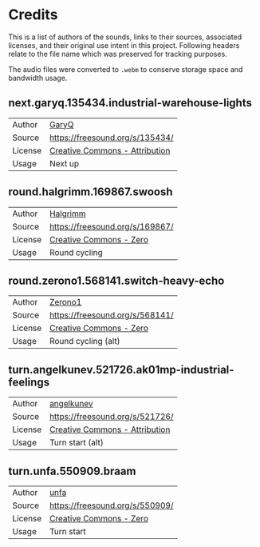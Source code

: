 # Credits

This is a list of authors of the sounds, links to their sources, associated licenses, and their original use intent in this project. Following headers relate to the file name which was preserved for tracking purposes.

The audio files were converted to `.webm` to conserve storage space and bandwidth usage.

## next.garyq.135434.industrial-warehouse-lights

| | |
|---|---|
|Author|[GaryQ](https://freesound.org/people/GaryQ/)|
|Source|<https://freesound.org/s/135434/>|
|License|[Creative Commons - Attribution](https://creativecommons.org/licenses/by/3.0/)|
|Usage|Next up|

## round.halgrimm.169867.swoosh

| | |
|---|---|
|Author|[Halgrimm](https://freesound.org/people/Halgrimm/)|
|Source|<https://freesound.org/s/169867/>|
|License|[Creative Commons - Zero](https://creativecommons.org/publicdomain/zero/1.0/)|
|Usage|Round cycling|

## round.zerono1.568141.switch-heavy-echo

| | |
|---|---|
|Author|[Zerono1](https://freesound.org/people/Zerono1/)|
|Source|<https://freesound.org/s/568141/>|
|License|[Creative Commons - Zero](https://creativecommons.org/publicdomain/zero/1.0/)|
|Usage|Round cycling (alt)|

## turn.angelkunev.521726.ak01mp-industrial-feelings

| | |
|---|---|
|Author|[angelkunev](https://freesound.org/people/angelkunev/)|
|Source|<https://freesound.org/s/521726/>|
|License|[Creative Commons - Attribution](https://creativecommons.org/licenses/by/3.0/)|
|Usage|Turn start (alt)|

## turn.unfa.550909.braam

| | |
|---|---|
|Author|[unfa](https://freesound.org/people/unfa/)|
|Source|<https://freesound.org/s/550909/>|
|License|[Creative Commons - Zero](https://creativecommons.org/publicdomain/zero/1.0/)|
|Usage|Turn start|
